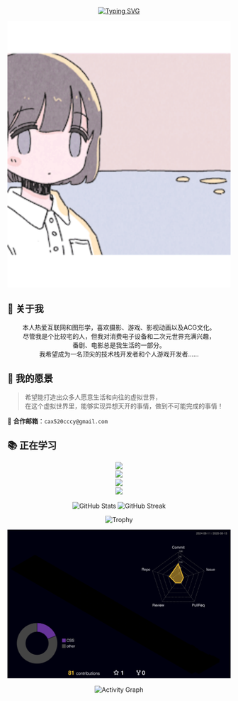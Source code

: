 <!-- 打字动画标题 -->
<p align="center">
  <a href="https://git.io/typing-svg">
    <img src="https://readme-typing-svg.demolab.com?font=Fira+Code&size=40&pause=1000&color=F79BED&center=true&vCenter=true&width=900&lines=Print(%22%E4%BD%A0%E5%A5%BD+%EF%BC%81%E4%B8%96%E7%95%8C%22)" alt="Typing SVG" />
  </a>
</p>

<!-- 顶部大图 -->
<p align="center">
  <img src="/img/19.gif" alt="Banner" width="100%" height="600px" style="object-fit: cover;">
</p>


## 🌸 关于我

<p align="center">
  本人热爱互联网和图形学，喜欢摄影、游戏、影视动画以及ACG文化。<br>
  尽管我是个比较宅的人，但我对消费电子设备和二次元世界充满兴趣，<br>
  番剧、电影总是我生活的一部分。<br>
  我希望成为一名顶尖的技术栈开发者和个人游戏开发者……
</p>


## 🌟 我的愿景

> 希望能打造出众多人愿意生活和向往的虚拟世界，  
> 在这个虚拟世界里，能够实现异想天开的事情，做到不可能完成的事情！

📧 **合作邮箱**：`cax520cccy@gmail.com`


## 📚 正在学习

<p align="center">
  <a href="https://skillicons.dev">
    <img src="https://skillicons.dev/icons?i=c,cpp,cs,java,python,go,js,html,css,ts" /><br>
    <img src="https://skillicons.dev/icons?i=git,github,idea,clion,pycharm,webstorm,rider,visualstudio,vscode,linux,windows,ubuntu" /><br>
    <img src="https://skillicons.dev/icons?i=npm,nodejs,cmake,dotnet,nginx,mysql,redis,docker,maven,qt" /><br>
    <img src="https://skillicons.dev/icons?i=pr,ae,au,ps,godot,unreal,unity,blender" />
  </a>
</p>

<p align="center">
  <img src="https://github-readme-stats.vercel.app/api?username=EchoLumi&show_icons=true&theme=radical" alt="GitHub Stats" height="160px"/>
  <img src="https://streak-stats.demolab.com?user=EchoLumi&theme=radical" alt="GitHub Streak" height="160px"/>
</p>

<p align="center">
  <img src="https://github-profile-trophy.vercel.app/?username=EchoLumi&theme=onedark&row=1&column=6" alt="Trophy" />
</p>

![](./profile-3d-contrib/profile-night-rainbow.svg)

<p align="center">
  <img src="https://github-readme-activity-graph.vercel.app/graph?username=EchoLumi&bg_color=6aece3&color=000000&line=ffffff&point=403d3d&area=true&hide_border=true" alt="Activity Graph" />
</p>
